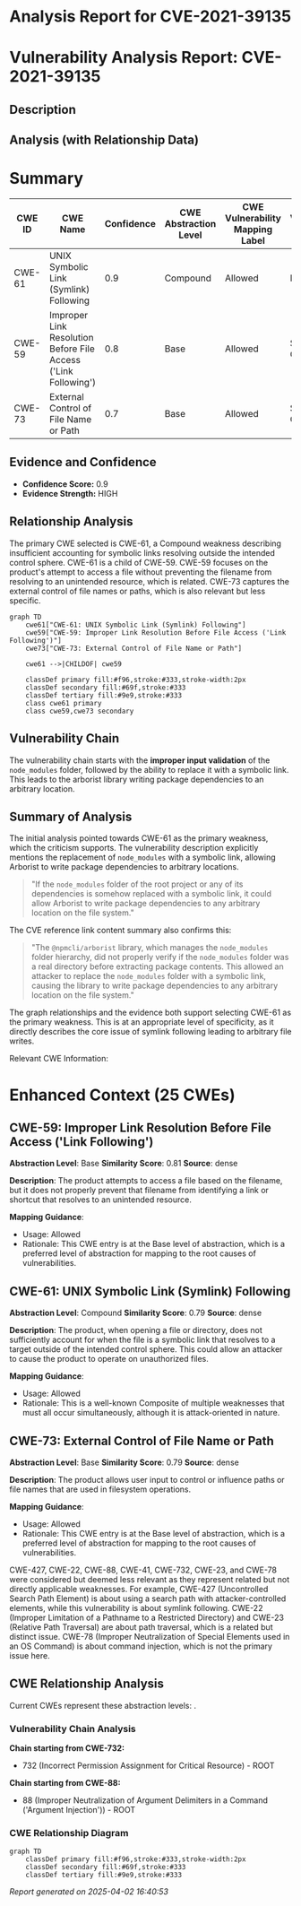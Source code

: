 # Analysis Report for CVE-2021-39135

# Vulnerability Analysis Report: CVE-2021-39135

## Description



## Analysis (with Relationship Data)

# Summary
| CWE ID | CWE Name | Confidence | CWE Abstraction Level | CWE Vulnerability Mapping Label | CWE-Vulnerability Mapping Notes |
|---|---|---|---|---|---|
| CWE-61 | UNIX Symbolic Link (Symlink) Following | 0.9 | Compound | Allowed | Primary CWE |
| CWE-59 | Improper Link Resolution Before File Access ('Link Following') | 0.8 | Base | Allowed | Secondary Candidate |
| CWE-73 | External Control of File Name or Path | 0.7 | Base | Allowed | Secondary Candidate |

## Evidence and Confidence

*   **Confidence Score:** 0.9
*   **Evidence Strength:** HIGH

## Relationship Analysis
The primary CWE selected is CWE-61, a Compound weakness describing insufficient accounting for symbolic links resolving outside the intended control sphere. CWE-61 is a child of CWE-59. CWE-59 focuses on the product's attempt to access a file without preventing the filename from resolving to an unintended resource, which is related. CWE-73 captures the external control of file names or paths, which is also relevant but less specific.

```mermaid
graph TD
    cwe61["CWE-61: UNIX Symbolic Link (Symlink) Following"]
    cwe59["CWE-59: Improper Link Resolution Before File Access ('Link Following')"]
    cwe73["CWE-73: External Control of File Name or Path"]
    
    cwe61 -->|CHILDOF| cwe59
    
    classDef primary fill:#f96,stroke:#333,stroke-width:2px
    classDef secondary fill:#69f,stroke:#333
    classDef tertiary fill:#9e9,stroke:#333
    class cwe61 primary
    class cwe59,cwe73 secondary
```

## Vulnerability Chain
The vulnerability chain starts with the **improper input validation** of the `node_modules` folder, followed by the ability to replace it with a symbolic link. This leads to the arborist library writing package dependencies to an arbitrary location.

## Summary of Analysis
The initial analysis pointed towards CWE-61 as the primary weakness, which the criticism supports. The vulnerability description explicitly mentions the replacement of `node_modules` with a symbolic link, allowing Arborist to write package dependencies to arbitrary locations.

>   "If the `node_modules` folder of the root project or any of its dependencies is somehow replaced with a symbolic link, it could allow Arborist to write package dependencies to any arbitrary location on the file system."

The CVE reference link content summary also confirms this:

>   "The `@npmcli/arborist` library, which manages the `node_modules` folder hierarchy, did not properly verify if the `node_modules` folder was a real directory before extracting package contents. This allowed an attacker to replace the `node_modules` folder with a symbolic link, causing the library to write package dependencies to any arbitrary location on the file system."

The graph relationships and the evidence both support selecting CWE-61 as the primary weakness. This is at an appropriate level of specificity, as it directly describes the core issue of symlink following leading to arbitrary file writes.

Relevant CWE Information:

# Enhanced Context (25 CWEs)

## CWE-59: Improper Link Resolution Before File Access ('Link Following')
**Abstraction Level**: Base
**Similarity Score**: 0.81
**Source**: dense

**Description**:
The product attempts to access a file based on the filename, but it does not properly prevent that filename from identifying a link or shortcut that resolves to an unintended resource.

**Mapping Guidance**:
- Usage: Allowed
- Rationale: This CWE entry is at the Base level of abstraction, which is a preferred level of abstraction for mapping to the root causes of vulnerabilities.

## CWE-61: UNIX Symbolic Link (Symlink) Following
**Abstraction Level**: Compound
**Similarity Score**: 0.79
**Source**: dense

**Description**:
The product, when opening a file or directory, does not sufficiently account for when the file is a symbolic link that resolves to a target outside of the intended control sphere. This could allow an attacker to cause the product to operate on unauthorized files.

**Mapping Guidance**:
- Usage: Allowed
- Rationale: This is a well-known Composite of multiple weaknesses that must all occur simultaneously, although it is attack-oriented in nature.

## CWE-73: External Control of File Name or Path
**Abstraction Level**: Base
**Similarity Score**: 0.79
**Source**: dense

**Description**:
The product allows user input to control or influence paths or file names that are used in filesystem operations.

**Mapping Guidance**:
- Usage: Allowed
- Rationale: This CWE entry is at the Base level of abstraction, which is a preferred level of abstraction for mapping to the root causes of vulnerabilities.

CWE-427, CWE-22, CWE-88, CWE-41, CWE-732, CWE-23, and CWE-78 were considered but deemed less relevant as they represent related but not directly applicable weaknesses. For example, CWE-427 (Uncontrolled Search Path Element) is about using a search path with attacker-controlled elements, while this vulnerability is about symlink following. CWE-22 (Improper Limitation of a Pathname to a Restricted Directory) and CWE-23 (Relative Path Traversal) are about path traversal, which is a related but distinct issue. CWE-78 (Improper Neutralization of Special Elements used in an OS Command) is about command injection, which is not the primary issue here.


## CWE Relationship Analysis

Current CWEs represent these abstraction levels: .


### Vulnerability Chain Analysis

**Chain starting from CWE-732:**
- 732 (Incorrect Permission Assignment for Critical Resource) - ROOT


**Chain starting from CWE-88:**
- 88 (Improper Neutralization of Argument Delimiters in a Command ('Argument Injection')) - ROOT



### CWE Relationship Diagram

```mermaid
graph TD
    classDef primary fill:#f96,stroke:#333,stroke-width:2px
    classDef secondary fill:#69f,stroke:#333
    classDef tertiary fill:#9e9,stroke:#333
```



*Report generated on 2025-04-02 16:40:53*
